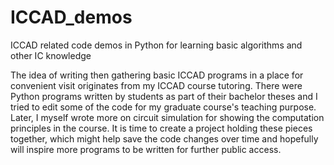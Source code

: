 # ICCAD_demos
ICCAD related code demos in Python for learning basic algorithms and other IC knowledge

The idea of writing then gathering basic ICCAD programs in a place for convenient visit originates from my ICCAD course tutoring. There were Python programs written by students as part of their bachelor theses and I tried to edit some of the code for my graduate course's teaching purpose. Later, I myself wrote more on circuit simulation for showing the computation principles in the course. It is time to create a project holding these pieces together, which might help save the code changes over time and hopefully will inspire more programs to be written for further public access.
